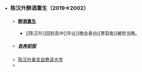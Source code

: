 - ### 陈汉升醉酒重生（2019=>2002）
	- #### [醉酒重生](bookxnotepro://opennote/?nb={ece47c37-692d-419d-9b91-4ce85d9c956d}&book=c41d30e4355a04b8cc8f42efc1e84235&page=7&x=295&y=599&id=1&uuid=af883e84832e674ee22b1914c6cc64f1)
		- [[陈汉升]]回到高中[[毕业]]晚会表白[[萧容鱼]]被拒当晚。
	- ##### [各奔前程](bookxnotepro://opennote/?nb={ece47c37-692d-419d-9b91-4ce85d9c956d}&book=c41d30e4355a04b8cc8f42efc1e84235&page=18&x=295&y=248&id=3&uuid=05e56dfbdb15f37970fdd889d390d408)
	- [陈汉升豪言自费读大学](bookxnotepro://opennote/?nb={ece47c37-692d-419d-9b91-4ce85d9c956d}&book=c41d30e4355a04b8cc8f42efc1e84235&page=27&x=295&y=697&id=4&uuid=06d7256e6a2db970efa0502af9f45a42)
	-